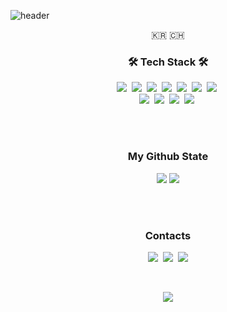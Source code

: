 
![header](https://capsule-render.vercel.app/api?type=waving&color=auto&height=150&section=header&text=Haneul-Lee&fontSize=70&animation=twinkling)

<p align="center">🇰🇷 🇨🇭</p>

<h3 align="center">🛠 Tech Stack 🛠</h3>
<p align="center">
  <img src="https://img.shields.io/static/v1?label=&message=HTML&color=red"/></a>&nbsp 
  <img src="https://img.shields.io/static/v1?label=&message=CSS&color=green"/></a>&nbsp 
  <img src="https://img.shields.io/static/v1?label=&message=React&color=skyblue"/></a>&nbsp 
  <img src="https://img.shields.io/static/v1?label=&message=Typescript&color=navy/"></a>&nbsp 
  <img src="https://img.shields.io/static/v1?label=&message=SASS&color=pink"/></a>&nbsp 
  <img src="https://img.shields.io/static/v1?label=&message=Redux&color=orange"/></a>&nbsp 
  <img src="https://img.shields.io/static/v1?label=&message=nodeJS&color="/></a>&nbsp 
  <br>
  <img src="https://img.shields.io/static/v1?label=&message=NextJS&color=grey"/></a>&nbsp 
  <img src="https://img.shields.io/static/v1?label=&message=Python&color=lightblue"/></a>&nbsp 
  <img src="https://img.shields.io/static/v1?label=&message=Django&color=critical"/></a>&nbsp 
  <img src="https://img.shields.io/static/v1?label=&message=AWS&color=purple"/></a>&nbsp
</p>

<br><br>
<h3 align="center">My Github State</h3>
<p align="center">
<img src="https://github-readme-stats.vercel.app/api?username=haneulee&show_icons=true&theme=radical"/>
<img src="https://github-readme-stats.vercel.app/api/top-langs/?username=haneulee&layout=compact"/>
</p>

<br><br>
<h3 align="center">Contacts </h3>
<p align="center">
  <a href="https://haneulee.github.io"><img src="https://img.shields.io/badge/Devlog-navy?style=flat&logo=Vimeo&logoColor=white&link=https://haneulee.github.io"/></a>&nbsp
  <a href="mailto:lovesky4294@gmail.com"><img src="https://img.shields.io/badge/Email-red?style=flat&logo=Gmail&logoColor=white&link=mailto:lovesky4294@gmail.com"/></a>&nbsp
  <a href="https://linkedin.com/in/hnlee"><img src="https://img.shields.io/badge/LinkedIn-blue?style=flat&logo=LinkedIn&logoColor=white&link=https://linkedin.com/in/hnlee"/></a>
</p>
<br>

<p align="center">
  <a href="https://hits.seeyoufarm.com"><img src="https://hits.seeyoufarm.com/api/count/incr/badge.svg?url=https%3A%2F%2Fgithub.com%2Fhaneulee&count_bg=%23ED6DA3&title_bg=%2386757E&icon=github.svg&icon_color=%23E1DEDE&title=hits&edge_flat=false"/></a>
</p>

<!--
**haneulee/haneulee** is a ✨ _special_ ✨ repository because its `README.md` (this file) appears on your GitHub profile.

Here are some ideas to get you started:

- 🔭 I’m currently working on ...
- 🌱 I’m currently learning ...
- 👯 I’m looking to collaborate on ...
- 🤔 I’m looking for help with ...
- 💬 Ask me about ...
- 📫 How to reach me: ...
- 😄 Pronouns: ...
- ⚡ Fun fact: ...
-->
